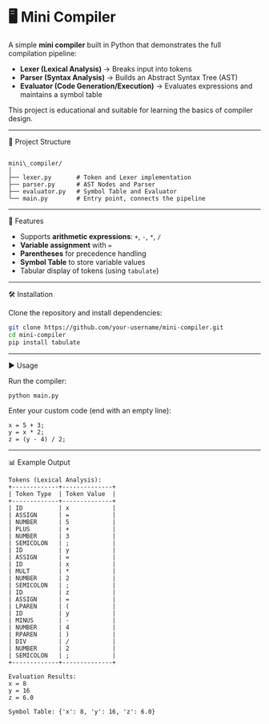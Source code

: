 
<h1> 🖥️ Mini Compiler </h1>

A simple **mini compiler** built in Python that demonstrates the full compilation pipeline:

- **Lexer (Lexical Analysis)** → Breaks input into tokens  
- **Parser (Syntax Analysis)** → Builds an Abstract Syntax Tree (AST)  
- **Evaluator (Code Generation/Execution)** → Evaluates expressions and maintains a symbol table  

This project is educational and suitable for learning the basics of compiler design.

---

 📂 Project Structure

```

mini\_compiler/
│
├── lexer.py       # Token and Lexer implementation
├── parser.py      # AST Nodes and Parser
├── evaluator.py   # Symbol Table and Evaluator
└── main.py        # Entry point, connects the pipeline

````

---

 🚀 Features
- Supports **arithmetic expressions**: `+`, `-`, `*`, `/`
- **Variable assignment** with `=`
- **Parentheses** for precedence handling
- **Symbol Table** to store variable values
- Tabular display of tokens (using `tabulate`)

---

 🛠️ Installation

Clone the repository and install dependencies:

```bash
git clone https://github.com/your-username/mini-compiler.git
cd mini-compiler
pip install tabulate
````

---

 ▶️ Usage

Run the compiler:

```bash
python main.py
```

Enter your custom code (end with an empty line):

```
x = 5 + 3;
y = x * 2;
z = (y - 4) / 2;
```

---

 📊 Example Output

```
Tokens (Lexical Analysis):
+-------------+--------------+
| Token Type  | Token Value  |
+-------------+--------------+
| ID          | x            |
| ASSIGN      | =            |
| NUMBER      | 5            |
| PLUS        | +            |
| NUMBER      | 3            |
| SEMICOLON   | ;            |
| ID          | y            |
| ASSIGN      | =            |
| ID          | x            |
| MULT        | *            |
| NUMBER      | 2            |
| SEMICOLON   | ;            |
| ID          | z            |
| ASSIGN      | =            |
| LPAREN      | (            |
| ID          | y            |
| MINUS       | -            |
| NUMBER      | 4            |
| RPAREN      | )            |
| DIV         | /            |
| NUMBER      | 2            |
| SEMICOLON   | ;            |
+-------------+--------------+

Evaluation Results:
x = 8
y = 16
z = 6.0

Symbol Table: {'x': 8, 'y': 16, 'z': 6.0}





